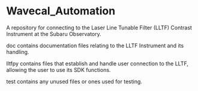 # Wavecal_Automation

A repository for connecting to the Laser Line Tunable Filter (LLTF) Contrast Instrument at the Subaru Observatory.

doc contains documentation files relating to the LLTF Instrument and its handling.

lltfpy contains files that establish and handle user connection to the LLTF, allowing the user to use its SDK functions.

test contains any unused files or ones used for testing.
